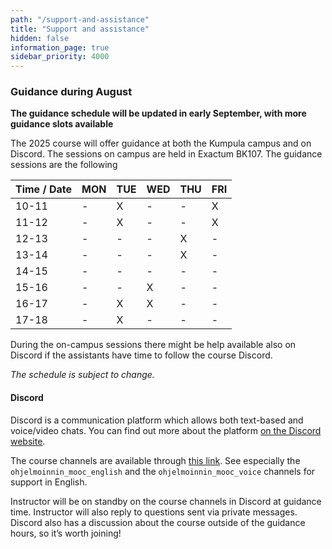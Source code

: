 ```yaml
---
path: "/support-and-assistance"
title: "Support and assistance"
hidden: false
information_page: true
sidebar_priority: 4000
---
```


### Guidance during August

**The guidance schedule will be updated in early September, with more guidance slots available**

The 2025 course will offer guidance at both the Kumpula campus and on Discord. The sessions on campus are held in Exactum BK107. The guidance sessions are the following


| Time / Date | MON | TUE | WED | THU | FRI |
|-----|----|----|----|----|----|
| 10-11 | - | X | - | - | X |
| 11-12 | - | X | - | - | X |
| 12-13 | - | - | - | X | - |
| 13-14 | - | - | - | X | - |
| 14-15 | - | - | - | - | - |
| 15-16 | - | - | X | - | - |
| 16-17 | - | X | X | - | - |
| 17-18 | - | X | - | - | - |

During the on-campus sessions there might be help available also on Discord if the assistants have time to follow the course Discord.

*The schedule is subject to change.*

#### Discord

Discord is a communication platform which allows both text-based and voice/video chats. You can find out more about the platform [on the Discord website](https://discord.com/).

The course channels are available through [this link](https://study.cs.helsinki.fi/discord/join/ohjelmoinnin_mooc). See especially the `ohjelmoinnin_mooc_english` and the `ohjelmoinnin_mooc_voice` channels for support in English.

Instructor will be on standby on the course channels in Discord at guidance time. Instructor will also reply to questions sent via private messages. Discord also has a discussion about the course outside of the guidance hours, so it’s worth joining!
